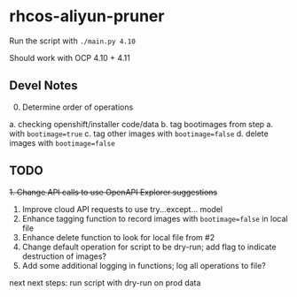 # rhcos-aliyun-pruner

Run the script with `./main.py 4.10`

Should work with OCP 4.10 + 4.11


## Devel Notes

0. Determine order of operations

a. checking openshift/installer code/data
b. tag bootimages from step a. with `bootimage=true`
c. tag other images with `bootimage=false`
d. delete images with `bootimage=false`

## TODO

~~1. Change API calls to use OpenAPI Explorer suggestions~~
1. Improve cloud API requests to use try...except... model
2. Enhance tagging function to record images with `bootimage=false` in local file
3. Enhance delete function to look for local file from #2
4. Change default operation for script to be dry-run; add flag to indicate destruction of images?
5. Add some additional logging in functions; log all operations to file?

next next steps: run script with dry-run on prod data
